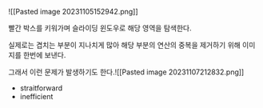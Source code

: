 ![[Pasted image 20231105152942.png]]

빨간 박스를 키워가며 슬라이딩 윈도우로 해당 영역을 탐색한다.

실제로는 겹치는 부분이 지나치게 많아
해당 부분의 연산의 중복을 제거하기 위해
이미지를 한번에 보낸다.

그래서 이런 문제가 발생하기도 한다.![[Pasted image 20231107212832.png]]


- straitforward
- inefficient